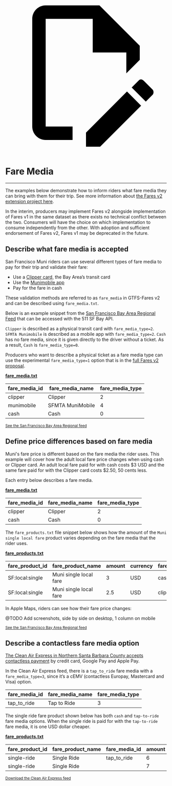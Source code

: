 <a class="pencil-link" href="https://github.com/MobilityData/gtfs.org/edit/main/docs/schedule/examples/fares-v2.md" title="Edit this page" target="_blank">
    <svg class="pencil" xmlns="http://www.w3.org/2000/svg" viewBox="0 0 24 24"><path d="M10 20H6V4h7v5h5v3.1l2-2V8l-6-6H6c-1.1 0-2 .9-2 2v16c0 1.1.9 2 2 2h4v-2m10.2-7c.1 0 .3.1.4.2l1.3 1.3c.2.2.2.6 0 .8l-1 1-2.1-2.1 1-1c.1-.1.2-.2.4-.2m0 3.9L14.1 23H12v-2.1l6.1-6.1 2.1 2.1Z"></path></svg>
  </a>

# Fare Media 

<hr>

The examples below demonstrate how to inform riders what fare media they can bring with them for their trip. See more information about [the Fares v2 extension project here](/extensions/fares-v2/).

In the interim, producers may implement Fares v2 alongside implementation of Fares v1 in the same dataset as there exists no technical conflict between the two. Consumers will have the choice on which implementation to consume independently from the other. 
With adoption and sufficient endorsement of Fares v2, Fares v1 may be deprecated in the future.

## Describe what fare media is accepted 

San Francisco Muni riders can use several different types of fare media to pay for their trip and validate their fare:

- Use a <a href="https://www.clippercard.com/ClipperWeb/" target="_blank">Clipper card,</a> the Bay Area’s transit card
- Use the <a href="https://www.sfmta.com/getting-around/muni/fares/munimobile" target="_blank">Munimobile app</a>
- Pay for the fare in cash 

These validation methods are referred to as `fare_media` in GTFS-Fares v2 and can be described using `fare_media.txt`.

Below is an example snippet from the <a href="https://511.org/open-data/transit" target="_blank">San Francisco Bay Area Regional Feed</a> that can be accessed with the 511 SF Bay API. 

`Clipper` is described as a physical transit card with `fare_media_type=2`. `SFMTA Munimobile` is described as a mobile app with `fare_media_type=2`. `Cash` has no fare media, since it is given directly to the driver without a ticket. As a result, `Cash` is `fare_media_type=0`. 

Producers who want to describe a physical ticket as a fare media type can use the experimental `fare_media_type=1` option that is in the <a href="https://docs.google.com/document/d/19j-f-wZ5C_kYXmkLBye1g42U-kvfSVgYLkkG5oyBauY/edit#heading=h.za3q5ta4cnyd" target="_blank">full Fares v2 proposal</a>.  

[**fare_media.txt**](../../../reference/#fare_mediatxt)

| fare_media_id | fare_media_name  | fare_media_type |
|---------------|------------------|-----------------|
| clipper       | Clipper          | 2               |
| munimobile    | SFMTA MuniMobile | 4               |
| cash           | Cash             | 0               |

<sup><a href="https://511.org/open-data/transit" target="_blank">See the San Francisco Bay Area Regional feed</a></sup>

## Define price differences based on fare media

Muni's fare price is different based on the fare media the rider uses. This example will cover how the adult local fare price changes when using cash or Clipper card. An adult local fare paid for with cash costs $3 USD and the same fare paid for with the Clipper card costs $2.50, 50 cents less.

Each entry below describes a fare media.

[**fare_media.txt**](../../../reference/#fare_mediatxt)

| fare_media_id | fare_media_name  | fare_media_type |
|---------------|------------------|-----------------|
| clipper       | Clipper          | 2               |
| cash           | Cash             | 0               |

The `fare_products.txt` file snippet below shows how the amount of the `Muni single local fare` product varies depending on the fare media that the rider uses.

[**fare_products.txt**](../../../reference/#fare_productstxt)

| fare_product_id | fare_product_name  | amount | currency | fare_media_id |
|---------------|------------------|-------|--- |---------------|
| SF:local:single | Muni single local fare | 3     | USD | cash |
| SF:local:single | Muni single local fare  | 2.5   |USD | clipper |

In Apple Maps, riders can see how their fare price changes: 

@TODO Add screenshots, side by side on desktop, 1 column on mobile

<sup><a href="https://511.org/open-data/transit" target="_blank">See the San Francisco Bay Area Regional feed</a></sup>


## Describe a contactless fare media option

<a href="https://vimeo.com/539436401" target="_blank">The Clean Air Express in Northern Santa Barbara County accepts contactless payment</a> by credit card, Google Pay and Apple Pay.

In the Clean Air Express feed, there is a `tap_to_ride` fare media with a  `fare_media_type=3`, since it’s a cEMV (contactless Europay, Mastercard and Visa) option.

| fare_media_id | fare_media_name | fare_media_type |
|---------------|-----------------|-----------------|
| tap_to_ride   | Tap to Ride   | 3  |

The single ride fare product shown below has both `cash` and `tap-to-ride` fare media options. When the single ride is paid for with the `tap-to-ride` fare media, it is one USD dollar cheaper.

[**fare_products.txt**](../../../reference/#fare_productstxt)

| fare_product_id | fare_product_name  | fare_media_id | amount | currency |
|---------------|------------------|---------------|--------|----------|
| single-ride | Single Ride | tap_to_ride       | 6      | USD      |
| single-ride | Single Ride |       | 7      | USD      |

<sup><a href="https://gtfs.calitp.org/production/CleanAirExpressFaresv2.zip" target="_blank">Download the Clean Air Express feed</a></sup>
















